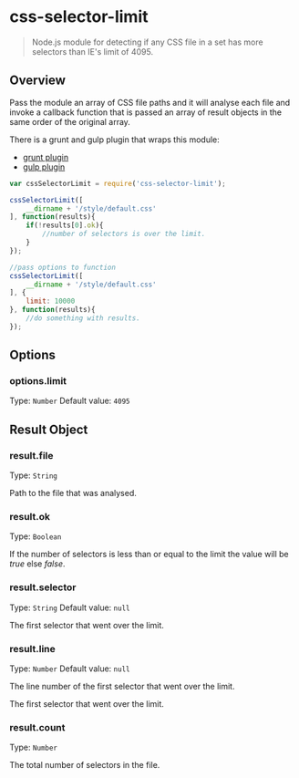 # css-selector-limit

> Node.js module for detecting if any CSS file in a set has more selectors than IE's limit of 4095.

## Overview
Pass the module an array of CSS file paths and it will analyse each file and invoke a callback function that is passed an array of result objects in the same order of the original array.

There is a grunt and gulp plugin that wraps this module:
- [grunt plugin](https://github.com/accordionpeas/grunt-css-selector-limit)
- [gulp plugin](https://github.com/accordionpeas/gulp-css-selector-limit)

```js
var cssSelectorLimit = require('css-selector-limit');

cssSelectorLimit([
	__dirname + '/style/default.css'
], function(results){
	if(!results[0].ok){
		//number of selectors is over the limit.
	}
});

//pass options to function
cssSelectorLimit([
	__dirname + '/style/default.css'
], {
	limit: 10000
}, function(results){
	//do something with results.
});
```

## Options

### options.limit
Type: `Number`
Default value: `4095`

## Result Object

### result.file
Type: `String`

Path to the file that was analysed.

### result.ok
Type: `Boolean`

If the number of selectors is less than or equal to the limit the value will be _true_ else _false_.

### result.selector
Type: `String`
Default value: `null`

The first selector that went over the limit.

### result.line
Type: `Number`
Default value: `null`

The line number of the first selector that went over the limit.

The first selector that went over the limit.

### result.count
Type: `Number`

The total number of selectors in the file.